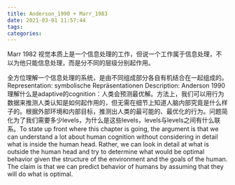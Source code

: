 ```yaml
---
title: Anderson_1990 + Marr_1983
date: 2021-03-01 11:57:44
tags:
categories:
---
```

Marr 1982
视觉本质上是一个信息处理的工作，但说一个工作属于信息处理，不以为他只能信息处理，而是分不同的层级分别起作用。

全方位理解一个信息处理的系统，是由不同组成部分各自有机结合在一起组成的。
Representation: symbolische Repräsentationen
Description: 
Anderson 1990
理解什么是adaptive的cognition：人类会预测最优解。方法上，我们可以用行为数据来推测人类认知是如何起作用的，但无需在细节上知道人脑内部究竟是什么样子的。根据外部环境和内部目标，推测出人类的最可能的、最优化的行为。问题简化为了我们需要多少levels，为什么是这些levels，levels与levels之间有什么联系。To state up front where this chapter is going, the argument is that we can understand a lot about human cognition without considering in detail what is inside the human head. Rather, we can look in detail at what is outside the human head and try to determine what would be optimal behavior given the structure of the environment and the goals of the human. The claim is that we can predict behavior of humans by assuming that they will do what is optimal.